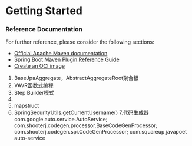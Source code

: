 # Getting Started

### Reference Documentation

For further reference, please consider the following sections:

* [Official Apache Maven documentation](https://maven.apache.org/guides/index.html)
* [Spring Boot Maven Plugin Reference Guide](https://docs.spring.io/spring-boot/docs/2.6.12/maven-plugin/reference/html/)
* [Create an OCI image](https://docs.spring.io/spring-boot/docs/2.6.12/maven-plugin/reference/html/#build-image)

1. BaseJpaAggregate，AbstractAggregateRoot聚合根
2. VAVR函数式编程
3. Step Builder模式
4. 
5. mapstruct
6. SpringSecurityUtils.getCurrentUsername()
7.代码生成器
com.google.auto.service.AutoService;
com.shooterj.codegen.processor.BaseCodeGenProcessor;
com.shooterj.codegen.spi.CodeGenProcessor;
com.squareup.javapoet
auto-service
